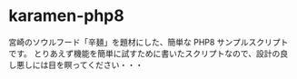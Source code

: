 # karamen-php8
宮崎のソウルフード「辛麺」を題材にした、簡単な PHP8 サンプルスクリプトです。
とりあえず機能を簡単に試すために書いたスクリプトなので、設計の良し悪しには目を瞑ってください・・・
